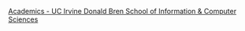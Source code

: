 [Academics - UC Irvine Donald Bren School of Information & Computer Sciences](https://qi.tc/qi/118790)